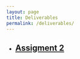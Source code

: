 ```yaml
---
layout: page
title: Deliverables
permalink: /deliverables/
---
```


<ul>
  <li>
    <h2>
      <a href="assigment2">Assigment 2</a>
    </h2>
  </li>
</ul>
